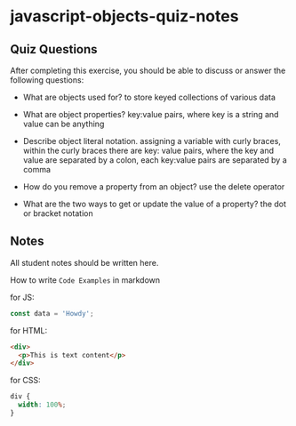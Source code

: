 # javascript-objects-quiz-notes

## Quiz Questions

After completing this exercise, you should be able to discuss or answer the following questions:

- What are objects used for?
  to store keyed collections of various data

- What are object properties?
  key:value pairs, where key is a string and value can be anything

- Describe object literal notation.
  assigning a variable with curly braces, within the curly braces there are key: value pairs, where the key and value are separated by a colon, each key:value pairs are separated by a comma

- How do you remove a property from an object?
  use the delete operator

- What are the two ways to get or update the value of a property?
  the dot or bracket notation

## Notes

All student notes should be written here.

How to write `Code Examples` in markdown

for JS:

```javascript
const data = 'Howdy';
```

for HTML:

```html
<div>
  <p>This is text content</p>
</div>
```

for CSS:

```css
div {
  width: 100%;
}
```
